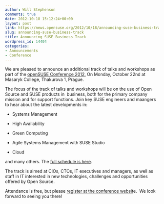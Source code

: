 ```yaml
---
author: Will Stephenson
comments: true
date: 2012-10-18 15:12:24+00:00
layout: post
link: https://news.opensuse.org/2012/10/18/announcing-suse-business-track/
slug: announcing-suse-business-track
title: Announcing SUSE Business Track
wordpress_id: 14404
categories:
- Announcements
- Conference
---
```


We are pleased to announce an additional track of talks and workshops as part of the [openSUSE Conference 2012](http://conference.opensuse.org/)[.](http://conference.opensuse.org/) On Monday, October 22nd at Masaryk College, Thakurova 1, Prague.

The focus of the track of talks and workshops will be on the use of Open Source and SUSE products in  business, both for the primary company mission and for support functions. Join key SUSE engineers and maangers to hear about the latest developments in:



	
  * Systems Management

	
  * High Availability

	
  * Green Computing

	
  * Agile Systems Management with SUSE Studio

	
  * Cloud


and many others. The [full schedule is here](http://bootstrapping-awesome.org/schedule/).

The track is aimed at CIOs, CTOs, IT executives and managers, as well as
staff in IT interested in new technologies, challenges and opportunities
offered by Open Source.

Attendance is free, but please [register at the conference websit](http://conference.opensuse.org/Register/)e.  We look forward to seeing you there!
